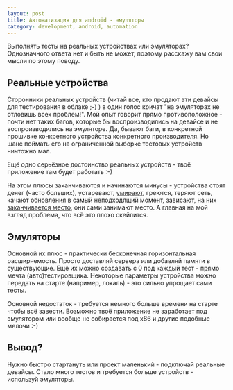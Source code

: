 ```yaml
---
layout: post
title: Автоматизация для android - эмуляторы
category: development, android, automation
---
```


Выполнять тесты на реальных устройствах или эмуляторах? Однозначного ответа нет и быть не может, поэтому расскажу вам свои мысли по этому поводу.

Реальные устройства
-------------------

Сторонники реальных устройств (читай все, кто продают эти девайсы для тестирования в облаке ;-) ) в один голос кричат "на эмуляторах не отловишь всех проблем!". Мой опыт говорит прямо противоположное - почти нет таких багов, которые бы воспроизводились на девайсе и не воспроизводились на эмуляторе. Да, бывают баги, в конкретной прошивке конкретного устройства конкретного производителя. Но шанс поймать его на ограниченной выборке тестовых устройств ничтожно мал.

Ещё одно серьёзное достоинство реальных устройств - твоё приложение там будет работать :-)

На этом плюсы заканчиваются и начинаются минусы - устройства стоят денег (часто больших), устаревают, [умирают](/posts/they-all-gonna-die), греются, теряют сеть, качают обновления в самый неподходящий момент, зависают, на них [заканчивается место](/posts/buggy-samsung-browser), они сами занимают место. А главная на мой взгляд проблема, что всё это плохо скейлится.

Эмуляторы
---------

Основной их плюс - практически бесконечная горизонтальная расширяемость. Просто доставляй сервера или добавляй памяти в существующие. Ещё их можно создавать с 0 под каждый тест - прямо мечта (авто)тестировщика. Некоторые параметры устройства можно передать на старте (например, локаль) - это сильно упрощает сами тесты.

Основной недостаток - требуется немного больше времени на старте чтобы всё завести. Возможно твоё приложение не заработает под эмулятором или вообще не собирается под x86 и другие подобные мелочи :-)

Вывод?
------

Нужно быстро стартануть или проект маленький - подключай реальные девайсы. Стало много тестов и требуется больше устройств - используй эмуляторы.